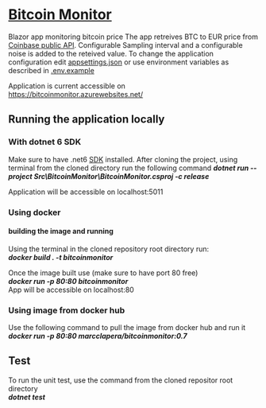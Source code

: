 # <a href="https://bitcoinmonitor.azurewebsites.net/">Bitcoin Monitor</a>
Blazor app monitoring bitcoin price
The app retreives BTC to EUR price from <a href="https://api.coinbase.com">Coinbase public API</a>. Configurable Sampling interval and a configurable noise is added to the reteived value. 
To change the application configuration edit <a href="https://github.com/MarcC83/BitcoinMonitor/blob/master/Src/BitcoinMonitor/appsettings.json">appsettings.json</a> or use environment variables as described in <a href="https://github.com/MarcC83/BitcoinMonitor/blob/master/Src/BitcoinMonitor/.env.example">.env.example</a>
    
Application is current accessible on https://bitcoinmonitor.azurewebsites.net/

## Running the application locally
### With dotnet 6 SDK
Make sure to have .net6 <a href="https://dotnet.microsoft.com/en-us/download/dotnet/6.0">SDK</a> installed. After cloning the project, using terminal from the cloned directory run the following command
***dotnet run --project Src\BitcoinMonitor\BitcoinMonitor.csproj -c release***  

Application will be accessible on localhost:5011  

### Using docker
#### building the image and running
Using the terminal in the cloned repository root directory run:  
***docker build . -t bitcoinmonitor***

Once the image built use (make sure to have port 80 free)  
***docker run -p 80:80 bitcoinmonitor***   
App will be accessible on localhost:80

### Using image from docker hub 
Use the following command to pull the image from docker hub and run it  
***docker run -p 80:80 marcclapera/bitcoinmonitor:0.7***

## Test
To run the unit test, use the command from the cloned repositor root directory  
***dotnet test***

